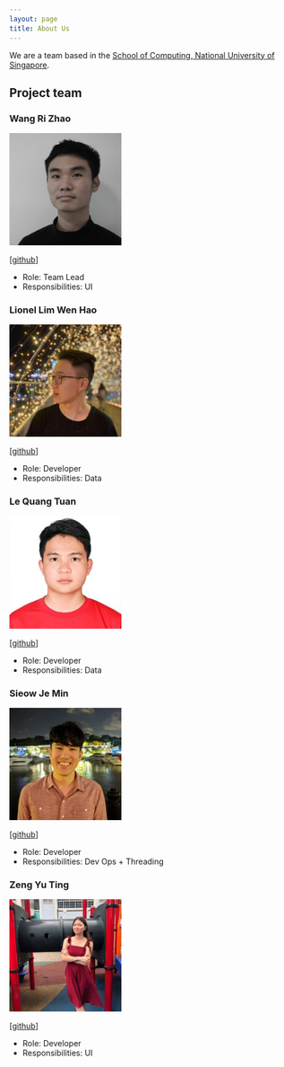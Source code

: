 ```yaml
---
layout: page
title: About Us
---
```


We are a team based in the [School of Computing, National University of Singapore](http://www.comp.nus.edu.sg).

## Project team

### Wang Ri Zhao 

<img src="images/therizhao.png" width="200px">

[[github](http://github.com/therizhao)]

* Role: Team Lead
* Responsibilities: UI

### Lionel Lim Wen Hao

<img src="images/whitelio.png" width="200px">

[[github](http://github.com/whitelio)]

* Role: Developer
* Responsibilities: Data

### Le Quang Tuan

<img src="images/youaremysky99.png" width="200px">

[[github](http://github.com/youaremysky99)]

* Role: Developer
* Responsibilities: Data

### Sieow Je Min

<img src="images/jeminseow.png" width="200px">

[[github](http://github.com/jeminsieow)]

* Role: Developer
* Responsibilities: Dev Ops + Threading

### Zeng Yu Ting

<img src="images/jillzyt.png" width="200px">

[[github](http://github.com/jillzyt)]

* Role: Developer
* Responsibilities: UI
